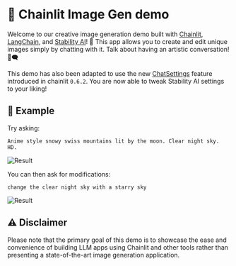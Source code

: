 # 🎨 Chainlit Image Gen demo

Welcome to our creative image generation demo built with [Chainlit](https://chainlit.io), [LangChain](https://python.langchain.com/en/latest/index.html), and [Stability AI](https://stability.ai/)! 🌟 This app allows you to create and edit unique images simply by chatting with it. Talk about having an artistic conversation! 🎨🗨️

This demo has also been adapted to use the new [ChatSettings](https://docs.chainlit.io/concepts/chat-settings) feature introduced in chainlit `0.6.2`. You are now able to tweak Stability AI settings to your liking!

## 🎯 Example

Try asking:
```
Anime style snowy swiss mountains lit by the moon. Clear night sky. HD.
```

![Result](https://chainlit-cloud.s3.eu-west-3.amazonaws.com/docs/img-gen-0.jpg)

You can then ask for modifications:
```
change the clear night sky with a starry sky
```

![Result](https://chainlit-cloud.s3.eu-west-3.amazonaws.com/docs/img-gen-1.jpg)

## ⚠️ Disclaimer
Please note that the primary goal of this demo is to showcase the ease and convenience of building LLM apps using Chainlit and other tools rather than presenting a state-of-the-art image generation application. 
